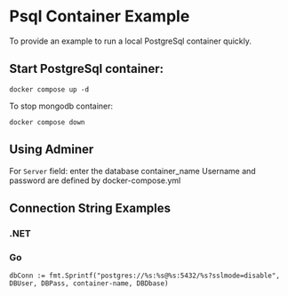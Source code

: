 # Psql Container Example
To provide an example to run a local PostgreSql container quickly.

## Start PostgreSql container: 
```
docker compose up -d 
```
To stop mongodb container: 
```
docker compose down
```

## Using Adminer
For `Server` field: enter the database container_name
Username and password are defined by docker-compose.yml


## Connection String Examples
### .NET

### Go
```
dbConn := fmt.Sprintf("postgres://%s:%s@%s:5432/%s?sslmode=disable", DBUser, DBPass, container-name, DBDbase)
```



